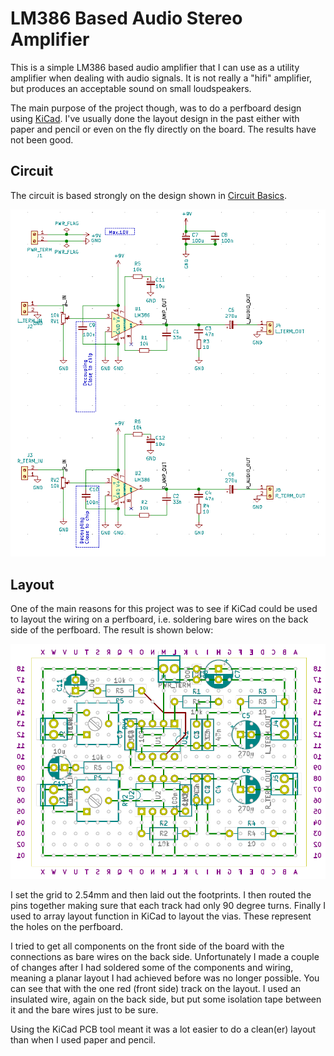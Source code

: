 # LM386 Based Audio Stereo Amplifier

This is a simple LM386 based audio amplifier that I can use as a utility amplifier when dealing with audio signals. It is not really a "hifi" amplifier, but produces an acceptable sound on small loudspeakers.

The main purpose of the project though, was to do a perfboard design using [KiCad](https://kicad-pcb.org/). I've usually done the layout design in the past either with paper and pencil or even on the fly directly on the board. The results have not  been good.

## Circuit
The circuit is based strongly on the design shown in [Circuit Basics](https://www.circuitbasics.com/build-a-great-sounding-audio-amplifier-with-bass-boost-from-the-lm386/).

![Schematic](./img/schematic.png)


## Layout

One of the main reasons for this project was to see if KiCad could be used to layout the wiring on a perfboard, i.e. soldering bare wires on the back side of the perfboard. The result is shown below:

![Layout](./img/layout.png)

I set the grid to 2.54mm and then laid out the footprints. I then routed the pins together making sure that each track had only 90 degree turns. Finally I used to array layout function in KiCad to layout the vias. These represent the holes on the perfboard.  

I tried to get all components on the front side of the board with the connections as bare wires on the back side. Unfortunately I made a couple of changes after I had soldered some of the components and wiring, meaning a planar layout I had achieved before was no longer possible. You can see that with the one red (front side) track on the layout. I used an insulated wire, again on the back side, but put some isolation tape between it and the bare wires just to be sure.

Using the KiCad PCB tool meant it was a lot easier to do a clean(er) layout than when I used paper and pencil.
